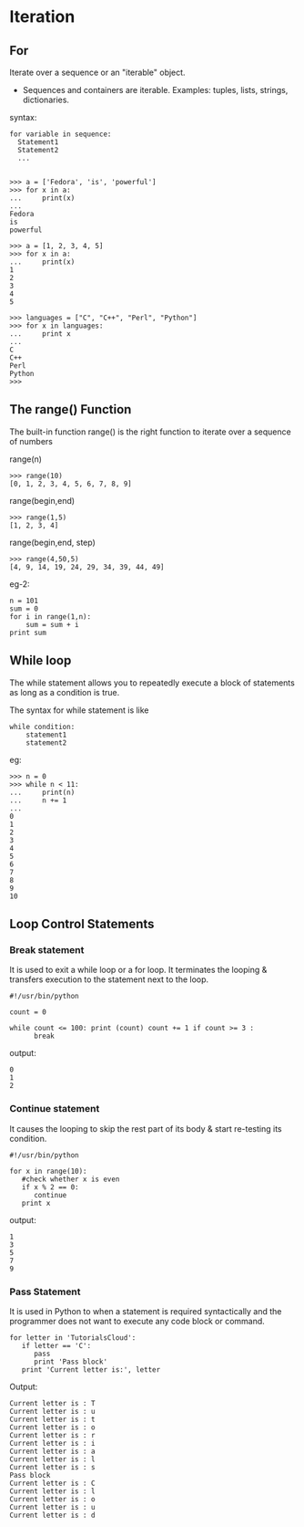 # Iteration

## For 

Iterate over a sequence or an "iterable" object.
  * Sequences and containers are iterable. Examples: tuples, lists, strings, dictionaries.

syntax:

```
for variable in sequence:
  Statement1
  Statement2  
  ...
  
```

```
>>> a = ['Fedora', 'is', 'powerful']
>>> for x in a:
...     print(x)
...
Fedora
is
powerful
```

```
>>> a = [1, 2, 3, 4, 5]
>>> for x in a:
...     print(x)
1
2
3
4
5
```

```
>>> languages = ["C", "C++", "Perl", "Python"] 
>>> for x in languages:
...     print x
... 
C
C++
Perl
Python
>>> 
```

## The range() Function

The built-in function range() is the right function to iterate over a sequence of numbers

range(n)

```
>>> range(10)
[0, 1, 2, 3, 4, 5, 6, 7, 8, 9]
```

range(begin,end)

```
>>> range(1,5)
[1, 2, 3, 4]

```

range(begin,end, step)
```
>>> range(4,50,5)
[4, 9, 14, 19, 24, 29, 34, 39, 44, 49]
```

eg-2:

```
n = 101
sum = 0
for i in range(1,n):
    sum = sum + i
print sum
```


## While loop

The while statement allows you to repeatedly execute a block of statements as long as a condition is true. 

The syntax for while statement is like

```
while condition:
    statement1
    statement2
```

eg:

```
>>> n = 0
>>> while n < 11:
...     print(n)
...     n += 1
...
0
1
2
3
4
5
6
7
8
9
10
````


## Loop Control Statements

### Break statement

It is used to exit a while loop or a for loop. It terminates the looping & transfers execution to the statement next to the loop.

```
#!/usr/bin/python

count = 0

while count <= 100: print (count) count += 1 if count >= 3 :
      break
```

output:

```
0
1
2
```

### Continue statement  
It causes the looping to skip the rest part of its body & start re-testing its condition.

```
#!/usr/bin/python

for x in range(10):
   #check whether x is even
   if x % 2 == 0:
      continue
   print x

```

output:
```
1
3
5
7
9
```

### Pass Statement

It is used in Python to when a statement is required syntactically and the programmer does not want to execute any code block or command.

```
for letter in 'TutorialsCloud': 
   if letter == 'C':
      pass
      print 'Pass block'
   print 'Current letter is:', letter
```
Output:
```
Current letter is : T
Current letter is : u
Current letter is : t
Current letter is : o
Current letter is : r
Current letter is : i
Current letter is : a
Current letter is : l
Current letter is : s
Pass block
Current letter is : C
Current letter is : l
Current letter is : o
Current letter is : u
Current letter is : d
```
